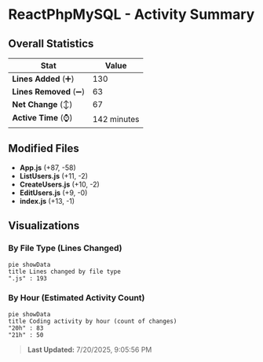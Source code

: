 # ReactPhpMySQL - Activity Summary 

## Overall Statistics

| Stat                   | Value                                                             |
| ---------------------- | ----------------------------------------------------------------- |
| **Lines Added** (➕)   | 130                                          |
| **Lines Removed** (➖) | 63                                        |
| **Net Change** (↕)    | 67                |
| **Active Time** (⌚)   | 142 minutes |


## Modified Files
- **App.js** (+87, -58)
- **ListUsers.js** (+11, -2)
- **CreateUsers.js** (+10, -2)
- **EditUsers.js** (+9, -0)
- **index.js** (+13, -1)

## Visualizations

### By File Type (Lines Changed)

```mermaid
pie showData
title Lines changed by file type
".js" : 193
```

### By Hour (Estimated Activity Count)

```mermaid
pie showData
title Coding activity by hour (count of changes)
"20h" : 83
"21h" : 50
```


> **Last Updated:** 7/20/2025, 9:05:56 PM